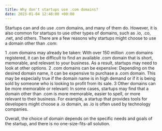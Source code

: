 ```yaml
---
title: Why don't startups use .com domains?
date: 2023-01-04 12:48:00 +00:00
---
```


Startups can and do use .com domains, and many of them do. However, it is also common for startups to use other types of domains, such as .io, .co, .net, and others. There are a few reasons why startups might choose to use a domain other than .com:

1 .com domains may already be taken: With over 150 million .com domains registered, it can be difficult to find an available .com domain that is short, memorable, and relevant to your business. As a result, startups may need to look at other options.
2 .com domains can be expensive: Depending on the desired domain name, it can be expensive to purchase a .com domain. This may be especially true if the domain name is in high demand or if it is being sold by someone who is looking to profit from its sale.
3 Other domains can be more memorable or relevant: In some cases, startups may find that a domain other than .com is more memorable, easier to spell, or more relevant to their business. For example, a startup that provides tools for developers might choose a .io domain, as .io is often used by technology companies.

Overall, the choice of domain depends on the specific needs and goals of the startup, and there is no one-size-fits-all solution.